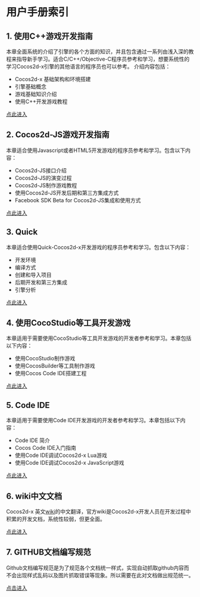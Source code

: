 # 用户手册索引
## 1. 使用C++游戏开发指南
本章全面系统的介绍了引擎的各个方面的知识，并且包含通过一系列由浅入深的教程来指导新手学习。适合C/C++/Objective-C程序员参考和学习，想要系统性的学习Cocos2d-x引擎的其他语言的程序员也可以参考。
介绍内容包括：

- Cocos2d-x 基础架构和环境搭建
- 引擎基础概念
- 游戏基础知识介绍
- 使用C++开发游戏教程

[点此进入](framework/native/zh.md)

## 2. Cocos2d-JS游戏开发指南
本章适合使用Javascript或者HTML5开发游戏的程序员参考和学习。包含以下内容：

- Cocos2d-JS接口介绍
- Cocos2d-JS的演变过程
- Cocos2d-JS制作游戏教程
- 使用Cocos2d-JS开发后期和第三方集成方式
- Facebook SDK Beta for Cocos2d-JS集成和使用方式

[点此进入](../manual/framework/html5/zh.md)

## 3. Quick
本章适合使用Quick-Cocos2d-x开发游戏的程序员参考和学习。包含以下内容：

- 开发环境
- 编译方式
- 创建和导入项目
- 后期开发和第三方集成
- 引擎分析

[点此进入](framework/quick/zh.md)

## 4. 使用CocoStudio等工具开发游戏
本章适用于需要使用CocoStudio等工具开发游戏的开发者参考和学习。本章包括以下内容：

- 使用CocoStudio制作游戏
- 使用CocosBuilder等工具制作游戏
- 使用Cocos Code IDE搭建工程

[点此进入](studio/zh.md)

## 5. Code IDE

本章适用于需要使用Code IDE开发游戏的开发者参考和学习。本章包括以下内容：

- Code IDE 简介
- Cocos Code IDE入门指南
- 使用Code IDE调试Cocos2d-x Lua游戏
- 使用Code IDE调试Cocos2d-x JavaScript游戏

[点此进入](code-ide/zh.md)

## 6. wiki中文文档

Cocos2d-x 英文[wiki](http://cocos2d-x.org/wiki)的中文翻译，官方wiki是Cocos2d-x开发人员在开发过程中积累的开发文档，系统性较弱，但更全面。

[点此进入](../manual/framework/native/wiki/zh.md)

## 7. GITHUB文档编写规范

Github文档编写规范是为了规范各个文档统一样式，实现自动抓取github内容而不会出现样式乱码以及图片抓取错误等现象。所以需要在此对文档做出规范统一。

[点击进入](conversion/zh.md)